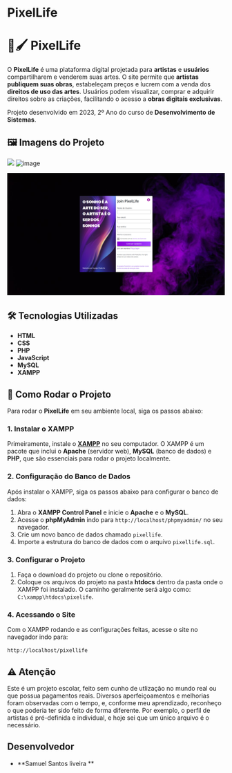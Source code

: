 ﻿# PixelLife

 # 🎨🖌️ PixelLife

O **PixelLife** é uma plataforma digital projetada para **artistas** e **usuários** compartilharem e venderem suas artes. O site permite que **artistas publiquem suas obras**, estabeleçam preços e lucrem com a venda dos **direitos de uso das artes**. Usuários podem visualizar, comprar e adquirir direitos sobre as criações, facilitando o acesso a **obras digitais exclusivas**.

Projeto desenvolvido em 2023, 2º Ano do curso de **Desenvolvimento de Sistemas**.

## 🖼️ Imagens do Projeto
![](https://github.com/joaobaradelli/PixelLife/blob/main/documentos/demo1.gif)
![image](https://github.com/user-attachments/assets/380ec2fc-14cd-4a5a-8cf7-191db3a2b46e)

![](https://github.com/joaobaradelli/PixelLife/blob/main/documentos/demo2.png)

## 🛠 Tecnologias Utilizadas

- **HTML**
- **CSS**
- **PHP**
- **JavaScript**
- **MySQL**
- **XAMPP**

## 🚀 Como Rodar o Projeto

Para rodar o **PixelLife** em seu ambiente local, siga os passos abaixo:

### 1. Instalar o XAMPP

Primeiramente, instale o [**XAMPP**](https://www.apachefriends.org/pt_br/index.html) no seu computador. O XAMPP é um pacote que inclui o **Apache** (servidor web), **MySQL** (banco de dados) e **PHP**, que são essenciais para rodar o projeto localmente.

### 2. Configuração do Banco de Dados

Após instalar o XAMPP, siga os passos abaixo para configurar o banco de dados:

1. Abra o **XAMPP Control Panel** e inicie o **Apache** e o **MySQL**.
2. Acesse o **phpMyAdmin** indo para `http://localhost/phpmyadmin/` no seu navegador.
3. Crie um novo banco de dados chamado `pixellife`.
4. Importe a estrutura do banco de dados com o arquivo `pixellife.sql`.

### 3. Configurar o Projeto

1. Faça o download do projeto ou clone o repositório.
2. Coloque os arquivos do projeto na pasta **htdocs** dentro da pasta onde o XAMPP foi instalado. O caminho geralmente será algo como: `C:\xampp\htdocs\pixelife`.

### 4. Acessando o Site

Com o XAMPP rodando e as configurações feitas, acesse o site no navegador indo para:

```text
http://localhost/pixellife
```

## ⚠️ Atenção

Este é um projeto escolar, feito sem cunho de utlização no mundo real ou que possua pagamentos reais. Diversos aperfeiçoamentos e melhorias foram observadas com o tempo, e, conforme meu aprendizado, reconheço o que poderia ter sido feito de forma diferente. Por exemplo, o perfil de artistas é pré-definida e individual, e hoje sei que um único arquivo é o necessário.

## Desenvolvedor

- **Samuel Santos liveira **
